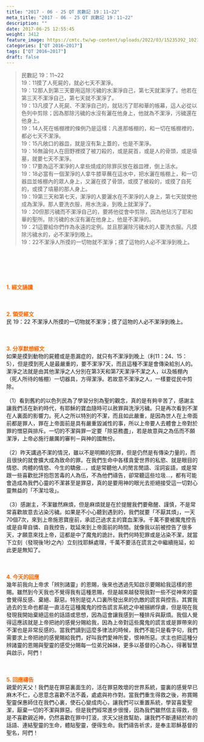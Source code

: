 ```yaml
---
title: "2017 - 06 - 25 QT 民數記 19：11~22"
meta_title: "2017 - 06 - 25 QT 民數記 19：11~22"
description: ""
date: 2017-06-25 12:55:45
weight: 3412
feature_image: https://cmtc.tw/wp-content/uploads/2022/03/15235392_10211799862337740_180693556567566654_o-1.webp
categories: ["QT 2016~2017"]
tags: ["QT 2016~2017"]
draft: false
---
```


<blockquote>民數記 19：11~22<br />
19：11摸了人死屍的，就必七天不潔淨。<br />
19：12那人到第三天要用這除污穢的水潔淨自己，第七天就潔淨了。他若在第三天不潔淨自己，第七天就不潔淨了。<br />
19：13凡摸了人死屍、不潔淨自己的，就玷污了耶和華的帳幕，這人必從以色列中剪除；因為那除污穢的水沒有灑在他身上，他就為不潔淨，污穢還在他身上。<br />
19：14人死在帳棚裡的條例乃是這樣：凡進那帳棚的，和一切在帳棚裡的，都必七天不潔淨。<br />
19：15凡敞口的器皿，就是沒有紮上蓋的，也是不潔淨。<br />
19：16無論何人在田野裡摸了被刀殺的，或是屍首，或是人的骨頭，或是墳墓，就要七天不潔淨。<br />
19：17要為這不潔淨的人拿些燒成的除罪灰放在器皿裡，倒上活水。<br />
19：18必當有一個潔淨的人拿牛膝草蘸在這水中，把水灑在帳棚上，和一切器皿並帳棚內的眾人身上，又灑在摸了骨頭，或摸了被殺的，或摸了自死的，或摸了墳墓的那人身上。<br />
19：19第三天和第七天，潔淨的人要灑水在不潔淨的人身上，第七天就使他成為潔淨。那人要洗衣服，用水洗澡，到晚上就潔淨了。<br />
19：20但那污穢而不潔淨自己的，要將他從會中剪除，因為他玷污了耶和華的聖所。除污穢的水沒有灑在他身上，他是不潔淨的。<br />
19：21這要給你們作為永遠的定例。並且那灑除污穢水的人要洗衣服。凡摸除污穢水的，必不潔淨到晚上。<br />
19：22不潔淨人所摸的一切物就不潔淨；摸了這物的人必不潔淨到晚上。</blockquote><br />
&nbsp;<br />
<br />
&nbsp;<br />
<br />
<span style="color: #ff6600;"><strong>1. </strong><strong>經文誦讀</strong></span><br />
<br />
<span style="color: #ff6600;"><strong> </strong></span><br />
<br />
<span style="color: #ff6600;"><strong>2. </strong><strong>領受經文<br />
</strong></span>民 19：22 不潔淨人所摸的一切物就不潔淨；摸了這物的人必不潔淨到晚上。<br />
<br />
&nbsp;<br />
<br />
<span style="color: #ff6600;"><strong>3. 分享默想經文<br />
</strong></span>如果是摸到動物的屍體或是患漏症的，就只有不潔淨到晚上（利11：24、15：5），但是摸到死人是最嚴重的，要不潔淨7天，而且這種不潔是會傳染給別人的。潔淨之法就是由其他潔淨之人分別在第3天和第7天潔淨不潔之人，以及帳棚內（死人所待的帳棚）一切器具，方得潔淨。若故意不潔淨之人，一樣要從民中剪除。<br />
<br />
（1）看到舊約的以色列民為了學習分別為聖的觀念，真的是有夠辛苦了，感謝主讓我們活在新約時代，有耶穌的寶血隨時可以赦罪與洗淨污穢。只是再次看到不潔在人裏面的影響力。死人之所以特別的不潔，而且如此嚴重，是因為世人在上帝面前都是罪人，罪在上帝面前是具有嚴重毀滅性的事，所以上帝要人去體會上帝對於罪的憎惡與排斥。一切的不潔與罪一定要「除惡務盡」，若是故意與之為伍而不願潔淨，上帝必施行嚴厲的審判－與神的國無份。<br />
<br />
（2）昨天講過不潔的情況，雖以不是明顯的犯罪，但是仍然是有傳染力量的，而且很快的就會擴大成為致命的罪。在我們生命中各樣貪愛世界的私慾、就是眼目的情慾、肉體的情慾、今生的驕傲…，或是常聽他人的閒言閒語、淫詞妄語，或是常跟一些喜歡批評抱怨苦毒的人為伍，不為他們禱告，卻常聽這些垃圾…，都有可能會造成為我們心靈的不潔甚至是罪惡，真的是要用神的眼光去拒絕接受這一切對心靈無益的「不潔垃圾」。<br />
<br />
（3）感謝主，不潔雖然麻煩，但是麻煩就是在於提醒我們要儆醒、謹慎，不是常常喜歡故意去沾染污穢。如果是不小心聽到遇到的，我們就要「不厭其煩」，一天70個7次，來到上帝施恩寶座前，承認己過求主的寶血潔淨。千萬不要被魔鬼控告或是自卑自憐、自我控告，耽延來到上帝面前的時間。就像我以前被控告了很多天，才願意來找上帝，這都是中了魔鬼的詭計。我們何時犯罪或是沾染不潔，就當下立刻（發現後1秒之內）立刻找耶穌處理，千萬不要活在謊言之中繼續拖延，如此更是無知了。<br />
<br />
&nbsp;<br />
<br />
<span style="color: #ff6600;"><strong>4. 今天的回應<br />
</strong></span>幾年前我向上帝求「辨別諸靈」的恩賜，後來也透過先知啟示要賜給我這樣的恩賜。雖然到今天我也不覺得我有這種恩賜，但是越來越發現我對一些不從神來的靈會覺得反感、棄絕、厭惡。特別是從人口裏所發出來的仇敵的謊言與控告。其實我過去的生命也都是一直活在這種魔鬼的控告謊言系統之中被捆綁俘虜，但是現在我發現我開始棄絕這些的話語或思想，因為這會讓我感到一種排斥與厭煩。我個人覺得這應該就是上帝把祂的感覺分賜給我，因為上帝對這些魔鬼的謊言或是罪帶來的不潔也是非常反感的。當我們讀到這麼多律法的時候，我們不能只是看字句，我們需要求上帝把祂的感覺賜給我們，好叫我們愛神所愛，恨神所惡。求主也把這種分辨諸靈的恩賜與聖靈的感受分賜每一位弟兄姊妹，更多以基督的心為心，得著智慧與啟示，阿們！<br />
<br />
&nbsp;<br />
<br />
<span style="color: #ff6600;"><strong>5. 回應禱告<br />
</strong></span>親愛的天父！我們是在罪惡裏面生的，活在罪惡敗壞的世界系統，靈裏的感覺早已麻木不仁，心思意念喜歡不法不義，處處與祢作對。當我們重生得救之後，祢賞賜聖靈保惠師住在我們心裏，使石心變成肉心，讓我們可以重置系統，學習喜愛聖潔，厭棄一切的不潔與罪惡。但是我們經常進步很慢，因為我們雖然信主得救，但是不喜歡親近神，仍然喜歡在罪中打滾，求天父拯救幫助，讓我們不斷連結於祢的話語、連結聖靈的生命，體貼聖靈，便得生命。我們禱告祈求，是奉主耶穌基督的聖名，阿們！
        